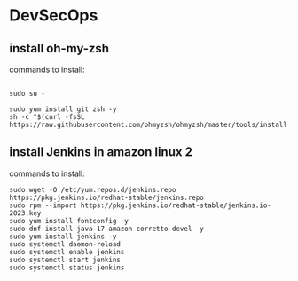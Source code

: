 # DevSecOps


## install oh-my-zsh

commands to install:
```

sudo su -
```
```
sudo yum install git zsh -y 
sh -c "$(curl -fsSL https://raw.githubusercontent.com/ohmyzsh/ohmyzsh/master/tools/install.sh)"

```

## install Jenkins in amazon linux 2 


commands to install:
```
sudo wget -O /etc/yum.repos.d/jenkins.repo https://pkg.jenkins.io/redhat-stable/jenkins.repo
sudo rpm --import https://pkg.jenkins.io/redhat-stable/jenkins.io-2023.key
sudo yum install fontconfig -y
sudo dnf install java-17-amazon-corretto-devel -y
sudo yum install jenkins -y
sudo systemctl daemon-reload
sudo systemctl enable jenkins
sudo systemctl start jenkins
sudo systemctl status jenkins

```

